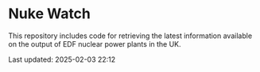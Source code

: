 # Nuke Watch

This repository includes code for retrieving the latest information available on the output of EDF nuclear power plants in the UK.

Last updated: 2025-02-03 22:12